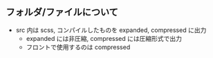 ## フォルダ/ファイルについて

- src 内は scss, コンパイルしたものを expanded, compressed に出力
  - expanded には非圧縮, compressed には圧縮形式で出力
  - フロントで使用するのは compressed
